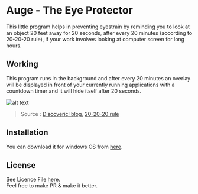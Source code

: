 # Auge - The Eye Protector
This little program helps in preventing eyestrain by reminding you to look at an object 20 feet away for 20 seconds, after every 20 minutes (according to 20-20-20 rule), if your work involves looking at computer screen for long hours.

## Working
This program runs in the background and after every 20 minutes an overlay will be displayed in front of your currently running applications with a countdown timer and it will hide itself after 20 seconds.

![alt text](https://40cf7c949b896c3c4dbd-bfda844d8f6203fc212740982215306e.ssl.cf5.rackcdn.com/uploads/main/The-20-20-20-Rule.png "20-20-20 rule")
>Source : [Discovericl blog](https://us.discovericl.com/blog/the-20-20-20-rule-preventing-digital-eye-strain), [20-20-20 rule](https://opto.ca/health-library/the-20-20-20-rule)

## Installation
You can download it for windows OS from [here](https://raw.githubusercontent.com/guptarohit/Auge-Eye-Protector/master/Auge.exe).

## License
See Licence File [here](https://github.com/guptarohit/eye-protector/blob/master/LICENSE).<br>Feel free to make PR & make it better.
